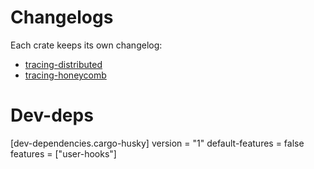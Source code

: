 # Changelogs

Each crate keeps its own changelog:
- [tracing-distributed](./tracing-distributed/Changelog.md)
- [tracing-honeycomb](./tracing-honeycomb/Changelog.md)

# Dev-deps

[dev-dependencies.cargo-husky]
version = "1"
default-features = false
features = ["user-hooks"]
